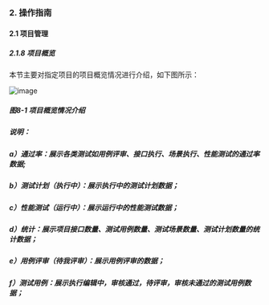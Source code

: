 ### 2. 操作指南

#### 2.1 项目管理

##### 2.1.8 项目概览

本节主要对指定项目的项目概览情况进行介绍，如下图所示：

![image](https://user-images.githubusercontent.com/79617492/184280595-2111eeeb-f45f-4772-a317-e659e0905810.png)

##### 图8-1 项目概览情况介绍

##### 说明：

##### a）通过率：展示各类测试如用例评审、接口执行、场景执行、性能测试的通过率数据;

##### b）测试计划（执行中）：展示执行中的测试计划数据；

##### c）性能测试（运行中）：展示运行中的性能测试数据；

##### d）统计：展示项目接口数量、测试用例数量、测试场景数量、测试计划数量的统计数据；

##### e）用例评审（待我评审）：展示用例评审的数据；

##### f）测试用例：展示执行编辑中，审核通过，待评审，审核未通过的测试用例数据；
